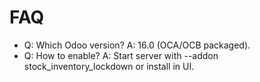 # FAQ

- Q: Which Odoo version? A: 16.0 (OCA/OCB packaged).
- Q: How to enable? A: Start server with --addon stock_inventory_lockdown or install in UI.
